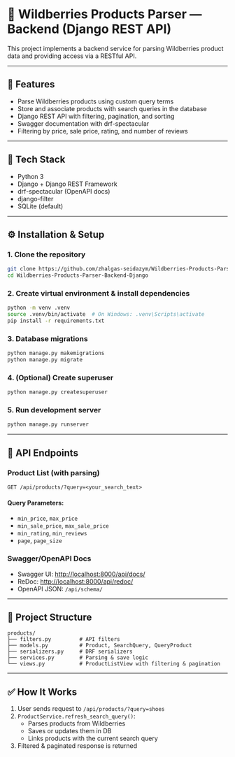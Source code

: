 # 🧰 Wildberries Products Parser — Backend (Django REST API)

This project implements a backend service for parsing Wildberries product data and providing access via a RESTful API.

---

## 🚀 Features

- Parse Wildberries products using custom query terms
- Store and associate products with search queries in the database
- Django REST API with filtering, pagination, and sorting
- Swagger documentation with drf-spectacular
- Filtering by price, sale price, rating, and number of reviews

---

## 💪 Tech Stack

- Python 3
- Django + Django REST Framework
- drf-spectacular (OpenAPI docs)
- django-filter
- SQLite (default)

---

## ⚙️ Installation & Setup

### 1. Clone the repository
```bash
git clone https://github.com/zhalgas-seidazym/Wildberries-Products-Parser-Backend-Django.git
cd Wildberries-Products-Parser-Backend-Django
```

### 2. Create virtual environment & install dependencies
```bash
python -m venv .venv
source .venv/bin/activate  # On Windows: .venv\Scripts\activate
pip install -r requirements.txt
```

### 3. Database migrations
```bash
python manage.py makemigrations
python manage.py migrate
```

### 4. (Optional) Create superuser
```bash
python manage.py createsuperuser
```

### 5. Run development server
```bash
python manage.py runserver
```

---

## 🔗 API Endpoints

### Product List (with parsing)
```
GET /api/products/?query=<your_search_text>
```

#### Query Parameters:
- `min_price`, `max_price`
- `min_sale_price`, `max_sale_price`
- `min_rating`, `min_reviews`
- `page`, `page_size`

### Swagger/OpenAPI Docs
- Swagger UI: [http://localhost:8000/api/docs/](http://localhost:8000/api/docs/)
- ReDoc: [http://localhost:8000/api/redoc/](http://localhost:8000/api/redoc/)
- OpenAPI JSON: `/api/schema/`

---

## 📁 Project Structure

```
products/
├── filters.py         # API filters
├── models.py          # Product, SearchQuery, QueryProduct
├── serializers.py     # DRF serializers
├── services.py        # Parsing & save logic
└── views.py           # ProductListView with filtering & pagination
```

---

## ✅ How It Works

1. User sends request to `/api/products/?query=shoes`
2. `ProductService.refresh_search_query()`:
   - Parses products from Wildberries
   - Saves or updates them in DB
   - Links products with the current search query
3. Filtered & paginated response is returned
